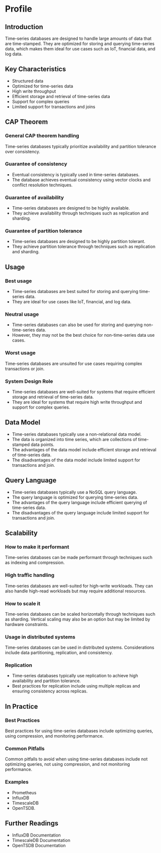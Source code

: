 # Profile

## **Introduction**

Time-series databases are designed to handle large amounts of data that are time-stamped. They are optimized for storing and querying time-series data, which makes them ideal for use cases such as IoT, financial data, and log data.

## **Key Characteristics**

- Structured data
- Optimized for time-series data
- High write throughput
- Efficient storage and retrieval of time-series data
- Support for complex queries
- Limited support for transactions and joins

## **CAP Theorem**

### **General CAP theorem handling**

Time-series databases typically prioritize availability and partition tolerance over consistency.

### **Guarantee of consistency**

- Eventual consistency is typically used in time-series databases.
- The database achieves eventual consistency using vector clocks and conflict resolution techniques.

### **Guarantee of availability**

- Time-series databases are designed to be highly available.
- They achieve availability through techniques such as replication and sharding.

### **Guarantee of partition tolerance**

- Time-series databases are designed to be highly partition tolerant.
- They achieve partition tolerance through techniques such as replication and sharding.

## **Usage**

### **Best usage**

- Time-series databases are best suited for storing and querying time-series data.
- They are ideal for use cases like IoT, financial, and log data.

### **Neutral usage**

- Time-series databases can also be used for storing and querying non-time-series data.
- However, they may not be the best choice for non-time-series data use cases.

### **Worst usage**

Time-series databases are unsuited for use cases requiring complex transactions or join.

### **System Design Role**

- Time-series databases are well-suited for systems that require efficient storage and retrieval of time-series data.
- They are ideal for systems that require high write throughput and support for complex queries.

## **Data Model**

- Time-series databases typically use a non-relational data model.
- The data is organized into time series, which are collections of time-stamped data points.
- The advantages of the data model include efficient storage and retrieval of time-series data.
- The disadvantages of the data model include limited support for transactions and join.

## **Query Language**

- Time-series databases typically use a NoSQL query language.
- The query language is optimized for querying time-series data.
- The advantages of the query language include efficient querying of time-series data.
- The disadvantages of the query language include limited support for transactions and join.

## **Scalability**

### **How to make it performant**

Time-series databases can be made performant through techniques such as indexing and compression.

### **High traffic handling**

Time-series databases are well-suited for high-write workloads. They can also handle high-read workloads but may require additional resources.

### **How to scale it**

Time-series databases can be scaled horizontally through techniques such as sharding. Vertical scaling may also be an option but may be limited by hardware constraints.

### Usage in distributed systems

Time-series databases can be used in distributed systems. Considerations include data partitioning, replication, and consistency.

### Replication

- Time-series databases typically use replication to achieve high availability and partition tolerance.
- Best practices for replication include using multiple replicas and ensuring consistency across replicas.

## In Practice

### Best Practices

Best practices for using time-series databases include optimizing queries, using compression, and monitoring performance.

### Common Pitfalls

Common pitfalls to avoid when using time-series databases include not optimizing queries, not using compression, and not monitoring performance.

### Examples

- Prometheus
- InfluxDB
- TimescaleDB
- OpenTSDB.

## Further Readings

- InfluxDB Documentation
- TimescaleDB Documentation
- OpenTSDB Documentation
